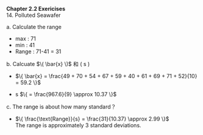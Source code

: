 **Chapter 2.2 Exericises**  
14. Polluted Seawafer  

a. Calculate the range  
- max : 71  
- min : 41  
- Range : 71-41 = 31  

b. Calcuate $\( \bar{x} \)$ 和 \( s \)  
- $\{
\bar{x}  = \frac{49 + 70 + 54 + 67 + 59 + 40 + 61 + 69 + 71 + 52}{10} = 59.2
\}$ 

- s 
$\{
 = \frac{967.6}{9} \approx 10.37
\}$

c. The range is about how many standard？  
- $\{
\frac{\text{Range}}{s} = \frac{31}{10.37} \approx 2.99
\}$  
The range is approximately 3 standard deviations.
